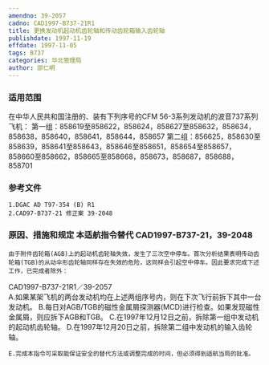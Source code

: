 ```yaml
---
amendno: 39-2057
cadno: CAD1997-B737-21R1
title: 更换发动机起动机齿轮轴和传动齿轮箱输入齿轮轴
publishdate: 1997-11-19
effdate: 1997-11-05
tags: B737
categories: 华北管理局
author: 邵仁明
---
```


### 适用范围 
在中华人民共和国注册的、装有下列序号的CFM 56-3系列发动机的波音737系列飞机：
第一组：858619至858622，858624，858627至858632，858634，858638，858640，858641，858644，858657
第二组：856625，858630至858639，858641至858643，858646至858651，858654至858657，858660至858662，858665至858668，858673，858687，858688，858701

### 参考文件
    1.DGAC AD T97-354 (B) R1
    2.CAD97-B737-21 修正案 39-2048 

### 原因、措施和规定 本适航指令替代 CAD1997-B737-21，39-2048
    由于附件齿轮箱(AGB)上的起动机齿轮轴失效，发生了三次空中停车。首次分析结果表明传动齿轮箱(TGB)的从动伞形齿轮轴同样存在失效的危险，这同样会引起空中停车。因此要求完成下述工作，已完成者除外： 
  CAD1997-B737-21R1／39-2057   
    A.如果某架飞机的两台发动机均在上述两组序号内，则在下次飞行前拆下其中一台发动机。 
    B.每日对AGB/TGB的磁性金属屑探测器(MCD)进行检查。如果发现磁性金属屑，则应拆下AGB和TGB。 
    C.在1997年12月12日之前，拆除第一组中发动机的起动机齿轮轴。
    D.在1997年12月20日之前，拆除第二组中发动机的输入齿轮轴。 

    E.完成本指令可采取能保证安全的替代方法或调整完成的时间，但必须得到适航当局的批准。

